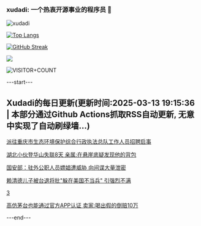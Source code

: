 ### xudadi: 一个热衷开源事业的程序员 👋

![xudadi](https://github-readme-stats-git-masterorgs-github-readme-stats-team.vercel.app/api?username=xudadi)

[![Top Langs](https://github-readme-stats.vercel.app/api/top-langs/?username=xudadi)](https://github.com/anuraghazra/github-readme-stats)

[![GitHub Streak](https://streak-stats.demolab.com?user=xudadi&locale=zh_Hans)](https://git.io/streak-stats)

![](https://raw.githubusercontent.com/xudadi/xudadi/main/assets/github-contribution-grid-snake.svg)

![VISITOR+COUNT](https://komarev.com/ghpvc/?username=xudadi&label=VISITOR+COUNT)


---start---

## Xudadi的每日更新(更新时间:2025-03-13 19:15:36 | 本部分通过Github Actions抓取RSS自动更新, 无意中实现了自动刷绿墙...)

[派往重庆市生态环境保护综合行政执法总队工作人员招聘启事](https://www.gongkaoleida.com/article/2319803)

[湖北小伙登华山失联8天 亲属:在悬崖底疑发现他的背包](https://m.163.com/news/article/JQH221740550B6IS.html)

[国安部：驻外公职人员嫖娼遭威胁 向间谍大量泄密](https://m.163.com/news/article/JQGVG63S000189PS.html)

[赖清德儿子被台退将批"躲在美国不当兵" 引强烈不满](https://m.163.com/news/article/JQGSPPHC0514R9OJ.html)

[3](https://m.163.com/touch/news/sub/domestic)

[高仿茅台也能通过官方APP认证 卖家:喝出假的倒赔10万](https://m.163.com/news/article/JQFRR6P005561G0D.html)

---end---
